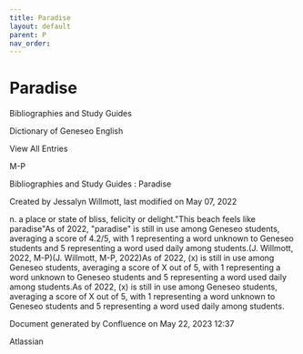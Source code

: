 ```yaml
---
title: Paradise
layout: default
parent: P
nav_order:
---
```


# Paradise

Bibliographies and Study Guides

Dictionary of Geneseo English

View All Entries

M-P

Bibliographies and Study Guides : Paradise

Created by  Jessalyn Willmott, last modified on May 07, 2022

n. a place or state of bliss, felicity or delight.&quot;This beach feels like paradise&quot;As of 2022, &quot;paradise&quot; is still in use among Geneseo students, averaging a score of 4.2/5, with 1 representing a word unknown to Geneseo students and 5 representing a word used daily among students.(J. Willmott, 2022, M-P)(J. Willmott, M-P, 2022)As of 2022, (x) is still in use among Geneseo students, averaging a score of X out of 5, with 1 representing a word unknown to Geneseo students and 5 representing a word used daily among students.As of 2022, (x) is still in use among Geneseo students, averaging a score of X out of 5, with 1 representing a word unknown to Geneseo students and 5 representing a word used daily among students. 

Document generated by Confluence on May 22, 2023 12:37

Atlassian
